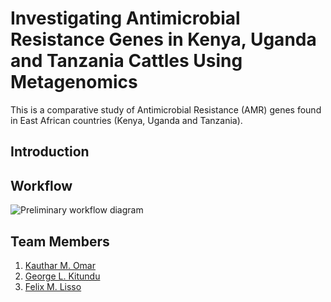 # Investigating Antimicrobial Resistance Genes in Kenya, Uganda and Tanzania Cattles Using Metagenomics

This is a comparative study of Antimicrobial Resistance (AMR) genes found in East African countries (Kenya, Uganda and Tanzania).

## Introduction

## Workflow

![Preliminary workflow diagram](https://user-images.githubusercontent.com/57720624/184587502-3fc4aad0-06d2-4e84-abad-6f4ba2829ca1.png)


## Team Members
1. [Kauthar M. Omar](https://github.com/Kauthar-Omar) 
2. [George L. Kitundu]()
3. [Felix M. Lisso](https://github.com/fetche-lab)
